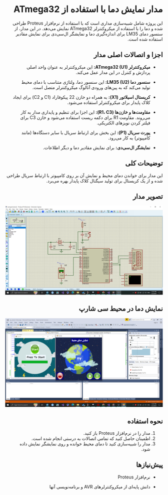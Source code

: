 
<div dir="rtl">

# مدار نمایش دما با استفاده از ATmega32

این پروژه شامل شبیه‌سازی مداری است که با استفاده از نرم‌افزار Proteus طراحی شده و دما را با استفاده از میکروکنترلر ATmega32 نمایش می‌دهد. در این مدار، از سنسور دمای LM35 برای اندازه‌گیری دما و نمایشگر ال‌سی‌دی برای نمایش مقادیر استفاده شده است.

## اجزا و اتصالات اصلی مدار


- **میکروکنترلر ATmega32 (U1):** این میکروکنترلر به عنوان واحد اصلی پردازش و کنترل در این مدار عمل می‌کند.
  
- **سنسور دما LM35 (U2):** این سنسور دما، ولتاژی متناسب با دمای محیط تولید می‌کند که به پین‌های ورودی آنالوگ میکروکنترلر متصل است.
  
- **کریستال اسیلاتور (X1):** به همراه دو خازن 22 پیکوفاراد (C1 و C2) برای ایجاد کلاک پایدار برای میکروکنترلر استفاده می‌شود.
  
- **مقاومت‌ها و خازن‌ها (R1، C3):** این اجزا برای تنظیم و پایداری مدار به کار می‌روند. مقاومت R1 برای دکمه ریست استفاده می‌شود و خازن C3 برای فیلتر کردن نویزهای الکتریکی.
  
- **پورت سریال (P1):** این بخش برای ارتباط سریال با سایر دستگاه‌ها (مانند کامپیوتر) به کار می‌رود.
  
- **نمایشگر ال‌سی‌دی:** برای نمایش مقادیر دما و دیگر اطلاعات.



  

## توضیحات کلی

این مدار برای خواندن دمای محیط و نمایش آن بر روی کامپیوتر با ارتباط سریال طراحی شده و از یک کریستال برای تولید سیگنال کلاک پایدار بهره می‌برد. 

## تصویر مدار

![تصویر مدار](Screenshot%20(340).png)


## نمایش دما در محیط سی شارپ
![تصویر ](Screenshot%20(341).png)


## نحوه استفاده

1. مدار را در نرم‌افزار Proteus باز کنید.
2. اطمینان حاصل کنید که تمامی اتصالات به درستی انجام شده است.
3. مدار را شبیه‌سازی کنید تا دمای محیط خوانده و روی نمایشگر نمایش داده شود.

## پیش‌نیازها

- نرم‌افزار Proteus
- دانش پایه‌ای از میکروکنترلرهای AVR و برنامه‌نویسی آنها

  </div>


